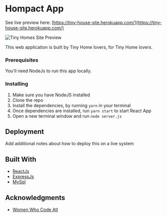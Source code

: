 # Hompact App

See live preview here: [https://tiny-house-site.herokuapp.com/](https://tiny-house-site.herokuapp.com/)

![Tiny Homes Site Preview](tinyhomes "Tiny Homes")

This web application is built by Tiny Home lovers, for Tiny Home lovers.

### Prerequisites

You'll need NodeJs to run this app locally.

### Installing

1. Make sure you have NodeJS installed
2. Clone the repo
3. Install the dependencies, by running `yarn` in your terminal
4. Once dependencies are installed, run `yarn start` to start React App
4. Open a new terminal window and run `node server.js`

## Deployment

Add additional notes about how to deploy this on a live system

## Built With

* [ReactJs](https://facebook.github.io/react/docs/)
* [ExpressJs](https://expressjs.com/)
* [MySql](https://www.mysql.com/)



## Acknowledgments

* [Women Who Code Atl](https://www.womenwhocode.com/atlanta)
